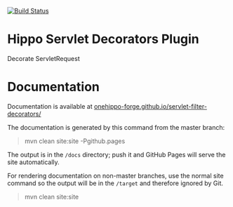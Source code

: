 [![Build Status](https://travis-ci.org/onehippo-forge/servlet-filter-decorators.svg?branch=develop)](https://travis-ci.org/onehippo-forge/servlet-filter-decorators)

# Hippo Servlet Decorators Plugin

Decorate ServletRequest 

# Documentation 

Documentation is available at [onehippo-forge.github.io/servlet-filter-decorators/](https://onehippo-forge.github.io/servlet-filter-decorators/)


The documentation is generated by this command from the master branch:

 > mvn clean site:site -Pgithub.pages 
 
The output is in the ```/docs``` directory; push it and GitHub Pages will serve the site automatically. 

For rendering documentation on non-master branches, use the normal site command so the output will be in the ```/target``` 
and therefore ignored by Git.

 > mvn clean site:site